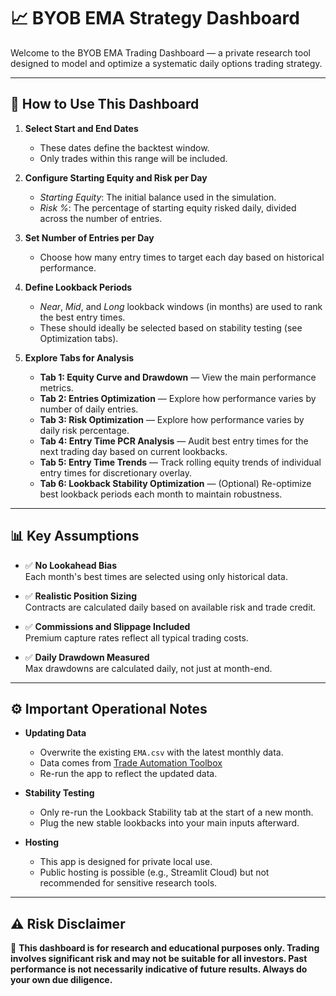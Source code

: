 # 📈 BYOB EMA Strategy Dashboard

Welcome to the BYOB EMA Trading Dashboard — a private research tool designed to model and optimize a systematic daily options trading strategy.

---

## 🚀 How to Use This Dashboard

1. **Select Start and End Dates**
   - These dates define the backtest window.
   - Only trades within this range will be included.

2. **Configure Starting Equity and Risk per Day**
   - *Starting Equity*: The initial balance used in the simulation.
   - *Risk %*: The percentage of starting equity risked daily, divided across the number of entries.

3. **Set Number of Entries per Day**
   - Choose how many entry times to target each day based on historical performance.

4. **Define Lookback Periods**
   - *Near*, *Mid*, and *Long* lookback windows (in months) are used to rank the best entry times.
   - These should ideally be selected based on stability testing (see Optimization tabs).

5. **Explore Tabs for Analysis**
   - **Tab 1: Equity Curve and Drawdown** — View the main performance metrics.
   - **Tab 2: Entries Optimization** — Explore how performance varies by number of daily entries.
   - **Tab 3: Risk Optimization** — Explore how performance varies by daily risk percentage.
   - **Tab 4: Entry Time PCR Analysis** — Audit best entry times for the next trading day based on current lookbacks.
   - **Tab 5: Entry Time Trends** — Track rolling equity trends of individual entry times for discretionary overlay.
   - **Tab 6: Lookback Stability Optimization** — (Optional) Re-optimize best lookback periods each month to maintain robustness.

---

## 📊 Key Assumptions

- ✅ **No Lookahead Bias**  
  Each month's best times are selected using only historical data.

- ✅ **Realistic Position Sizing**  
  Contracts are calculated daily based on available risk and trade credit.

- ✅ **Commissions and Slippage Included**  
  Premium capture rates reflect all typical trading costs.

- ✅ **Daily Drawdown Measured**  
  Max drawdowns are calculated daily, not just at month-end.

---

## ⚙️ Important Operational Notes

- **Updating Data**  
  - Overwrite the existing `EMA.csv` with the latest monthly data.
  - Data comes from [Trade Automation Toolbox](https://tradeautomationtoolbox.com/byob-ticks/?save=GkxAZ8D)
  - Re-run the app to reflect the updated data.

- **Stability Testing**  
  - Only re-run the Lookback Stability tab at the start of a new month.
  - Plug the new stable lookbacks into your main inputs afterward.

- **Hosting**  
  - This app is designed for private local use.
  - Public hosting is possible (e.g., Streamlit Cloud) but not recommended for sensitive research tools.

---

## ⚠️ Risk Disclaimer

🚨 **This dashboard is for research and educational purposes only. Trading involves significant risk and may not be suitable for all investors. Past performance is not necessarily indicative of future results. Always do your own due diligence.**

